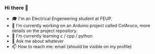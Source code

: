 ### Hi there 👋
<!--
**dvalnn/dvalnn** is a ✨ _special_ ✨ repository because its `README.md` (this file) appears on your GitHub profile.
- 👯 I’m looking to collaborate on ...
Here are some ideas to get you started:
- 🤔 I’m looking for help with ...
- ⚡ Fun fact: ...
-->
- 🎓 I'm an Electrical Engeneering student at FEUP.
- 🔭 I'm currently working on an Arduino project called ColAruco, more details on the project repository.
- 🌱 I'm currently learning c / cpp / python
- 💬 Ask me about whatever
- 📫 How to reach me: email (should be visible on my profile)
